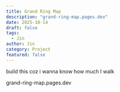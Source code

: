 ```yaml
---
title: Grand Ring Map
description: "grand-ring-map.pages.dev"
date: 2025-10-14
draft: false
tags:
  - Jin
author: Jin
category: Project
featured: false
---
```


build this coz i wanna know how much I walk

grand-ring-map.pages.dev
